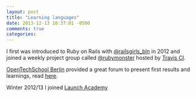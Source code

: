 ```yaml
---
layout: post
title: "Learning languages"
date: 2013-12-13 10:37:01 -0500
comments: true
categories:
---
```

I first was introduced to Ruby on Rails with [@railsgirls_bln][id1] in 2012 and joined a weekly project group called [@rubymonster][id2] hosted by [Travis CI][id3].

[OpenTechSchool Berlin][id4] provided a great forum to present first results and learnings, read [here][id9].

Winter 2012/13 I joined [Launch Academy][id5]


[id1]: https://twitter.com/railsgirls_bln
[id2]: https://twitter.com/rubymonsters
[id3]: https://twitter.com/travisci
[id4]: https://twitter.com/OTS_BLN
[id5]: https://twitter.com/LaunchAcademy_
[id6]: https://twitter.com/bumbledebee
[id7]: https://twitter.com/AkitaOnRails
[id8]: http://www.akitaonrails.com/2012/11/20/viagem-a-europa-parte-2-berlim-alemanha#.Ur38t2RDu8X
[id9]: http://blog.opentechschool.org/2012/10/beginners-meetup-3.html
